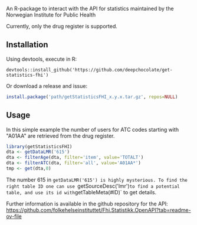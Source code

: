 An R-package to interact with the API for statistics maintained by the Norwegian Institute for Public Health

Currently, only the drug register is supported.

## Installation
Using devtools, execute in R:
```
devtools::install_github('https://github.com/deepchocolate/get-statistics-fhi')
```

Or download a release and issue:
```R
install.package('path/getStatisticsFHI_x.y.x.tar.gz', repos=NULL)
```

## Usage
In this simple example the number of users for ATC codes starting
with "A01AA" are retrieved from the drug register.
```R
library(getStatisticsFHI)
dta <- getDataLMR('615')
dta <- filterAge(dta, filter='item', value='TOTALT')
dta <- filterATC(dta, filter='all', value='A01AA*')
tmp <- get(dta,0)
```

The number 615 in `getDataLMR('615') is highly mysterious. To find the right table
ID one can use `getSourceDesc('lmr')` to find a potential table, and use its id
with `getTableMeta(#ID)` to get details.

Further information is available in the github repository for the API:
https://github.com/folkehelseinstituttet/Fhi.Statistikk.OpenAPI?tab=readme-ov-file
